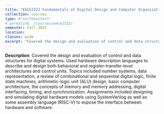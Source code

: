 ```yaml
---
title: "EECE2322 Fundamentals of Digital Design and Computer Organization"
collection: courses
type: #"northeastern"
# permalink: /courses/eece2322/ 
semester: Fall 2022
location: 
classes: wide
excerpt: "Covered the design and evaluation of control and data structures for digital systems. Used hardware description languages to describe and design both behavioral and register-transfer-level architectures and control units. Topics included number systems, data representation, a review of combinational and sequential digital logic, finite state machines, arithmetic-logic unit (ALU) design, basic computer architecture, the concepts of memory and memory addressing, digital interfacing, timing, and synchronization. Assignments included designing and simulating digital hardware models using SystemVerilog as well as some assembly language (RISC-V) to expose the interface between hardware and software."
---
```


**Description**: Covered the design and evaluation of control and data structures for digital systems. Used hardware description languages to describe and design both behavioral and register-transfer-level architectures and control units. Topics included number systems, data representation, a review of combinational and sequential digital logic, finite state machines, arithmetic-logic unit (ALU) design, basic computer architecture, the concepts of memory and memory addressing, digital interfacing, timing, and synchronization. Assignments included designing and simulating digital hardware models using SystemVerilog as well as some assembly language (RISC-V) to expose the interface between hardware and software.